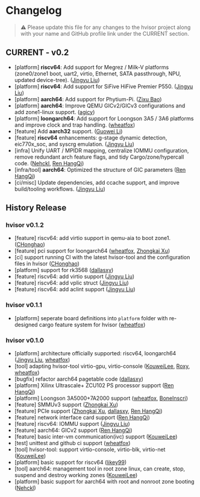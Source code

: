 # Changelog

> ⚠️ Please update this file for any changes to the hvisor project along with your name and GitHub profile link under the CURRENT section.

## CURRENT - v0.2

- [platform] **riscv64**: Add support for Megrez / Milk-V platforms (zone0/zone1 boot, uart2, virtio, Ethernet, SATA passthrough, NPU, updated device-tree). ([Jingyu Liu](https://github.com/liulog))
- [platform] **riscv64**: Add support for SiFive HiFive Premier P550. ([Jingyu Liu](https://github.com/liulog))
- [platform] **aarch64**: Add support for Phytium-Pi. ([Zixu Bao](https://github.com/Baozixu99))
- [platform] **aarch64**: Improve QEMU GICv2/GICv3 configurations and add zone1-linux support. ([agicy](https://github.com/agicy))
- [platform] **loongarch64**: Add support for Loongson 3A5 / 3A6 platforms and improve clock and trap handling. ([wheatfox](https://github.com/enkerewpo))
- [feature] Add **aarch32** support. ([Guowei Li](https://github.com/KouweiLee))
- [feature] **riscv64** enhancements: g-stage dynamic detection, eic770x_soc, and syscrg emulation. ([Jingyu Liu](https://github.com/liulog))
- [infra] Unify UART / MPIDR mapping, centralize IOMMU configuration, remove redundant arch feature flags, and tidy Cargo/zone/hypercall code. ([Nehckl](https://github.com/Inquisitor-201), [Ren HangQi](https://github.com/ForeverYolo))
- [infra/tool] **aarch64**: Optimized the structure of GIC parameters ([Ren HangQi](https://github.com/ForeverYolo))
- [ci/misc] Update dependencies, add ccache support, and improve build/tooling workflows. ([Jingyu Liu](https://github.com/liulog))

## History Release

### hvisor v0.1.2

- [feature] riscv64: add virtio support in qemu-aia to boot zone1. ([CHonghao](https://github.com/CHonghaohao))
- [feature] pci support for loongarch64 ([wheatfox](https://github.com/enkerewpo), [Zhongkai Xu](https://github.com/ZhongkaiXu))
- [ci] support running CI with the latest hvisor-tool and the configuration files in hvisor ([CHonghao](https://github.com/CHonghaohao))
- [platform] support for rk3568 ([dallasxy](https://github.com/dallasxy))
- [feature] riscv64: add virtio support ([Jingyu Liu](https://github.com/liulog))
- [feature] riscv64: add vplic struct ([Jingyu Liu](https://github.com/liulog))
- [feature] riscv64: add aclint support ([Jingyu Liu](https://github.com/liulog))

### hvisor v0.1.1

- [platform] seperate board definitions into `platform` folder with re-designed cargo feature system for hvisor ([wheatfox](https://github.com/enkerewpo))

### hvisor v0.1.0

- [platform] architecture officially supported: riscv64, loongarch64 ([Jingyu Liu](https://github.com/liulog), [wheatfox](https://github.com/enkerewpo))
- [tool] adapting hvisor-tool virtio-gpu, virtio-console ([KouweiLee](https://github.com/KouweiLee), [Roxy](https://github.com/Misaka19986), [wheatfox](https://github.com/enkerewpo))
- [bugfix] refactor aarch64 pagetable code ([dallasxy](https://github.com/dallasxy))
- [platform] Xilinx Ultrascale+ ZCU102 PS processor support ([Ren HangQi](https://github.com/ForeverYolo))
- [platform] Loongson 3A5000+7A2000 support ([wheatfox](https://github.com/enkerewpo), [BoneInscri](https://github.com/BoneInscri))
- [feature] SMMUv3 support ([Zhongkai Xu](https://github.com/ZhongkaiXu))
- [feature] PCIe support ([Zhongkai Xu](https://github.com/ZhongkaiXu), [dallasxy](https://github.com/dallasxy), [Ren HangQi](https://github.com/ForeverYolo))
- [feature] network interface card support ([Ren HangQi](https://github.com/ForeverYolo))
- [feature] riscv64: IOMMU support ([Jingyu Liu](https://github.com/liulog))
- [feature] aarch64: GICv2 support ([Ren HangQi](https://github.com/ForeverYolo))
- [feature] basic inter-vm communication(ivc) support ([KouweiLee](https://github.com/KouweiLee))
- [test] unittest and github ci support ([wheatfox](https://github.com/enkerewpo))
- [tool] hvisor-tool: support virtio-console, virtio-blk, virtio-net ([KouweiLee](https://github.com/KouweiLee))
- [platform] basic support for riscv64 ([likey99](https://github.com/likey99))
- [tool] aarch64: management tool in root zone linux, can create, stop, suspend and destroy working zones ([KouweiLee](https://github.com/KouweiLee))
- [platform] basic support for aarch64 with root and nonroot zone booting ([Nehckl](https://github.com/Inquisitor-201))
